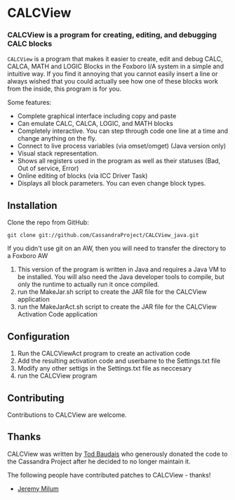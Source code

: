 # CALCView #
### CALCView is a program for creating, editing, and debugging CALC blocks  ###

`CALCView` is a program that makes it easier to create, edit and debug CALC, 
CALCA, MATH and LOGIC Blocks in the Foxboro I/A system in a simple and intuitive way. 
If you find it annoying that you cannot easily insert a line or always wished that you 
could actually see how one of these blocks work from the inside, this program is for you.

Some features:
* Complete graphical interface including copy and paste
* Can emulate CALC, CALCA, LOGIC, and MATH blocks
* Completely interactive. You can step through code one line at a time and change anything on the fly.
* Connect to live process variables (via omset/omget) (Java version only)
* Visual stack representation.
* Shows all registers used in the program as well as their statuses (Bad, Out of service, Error)
* Online editing of blocks (via ICC Driver Task)
* Displays all block parameters. You can even change block types.

## Installation ##

Clone the repo from GitHub:

    git clone git://github.com/CassandraProject/CALCView_java.git

If you didn't use git on an AW, then you will need to transfer the directory to
a Foxboro AW

1. This version of the program is written in Java and requires a Java VM to be installed. You
will also need the Java developer tools to compile, but only the runtime to actually run it once
compiled.
2. run the MakeJar.sh script to create the JAR file for the CALCView application
3. run the MakeJarAct.sh script to create the JAR file for the CALCView Activation Code application

## Configuration ##
1. Run the CALCViewAct program to create an activation code
2. Add the resulting activation code and userbame to the Settings.txt file
3. Modify any other settigs in the Settings.txt file as neccesary
4. run the CALCView program

## Contributing ##

Contributions to CALCView are welcome. 

## Thanks ##

CALCView was written by [Tod Baudais](mailto:tod_baudais@mac.com) who generously donated the code to the Cassandra Project 
after he decided to no longer maintain it. 

The following people have contributed patches to  CALCView - thanks!

* [Jeremy Milum](http://github.com/jmilum)
